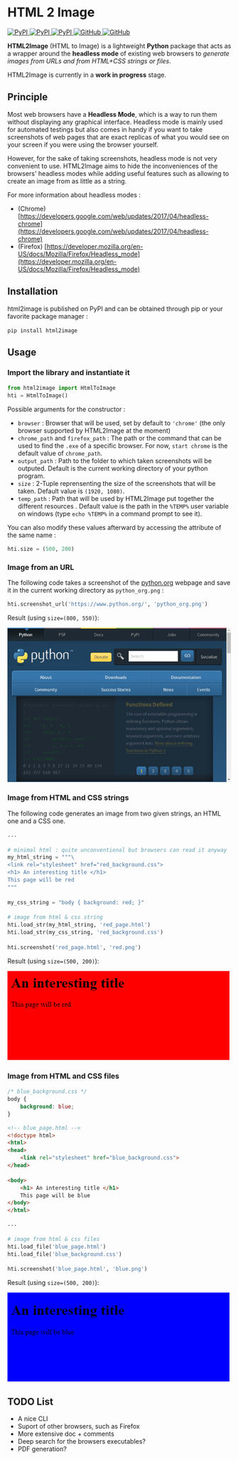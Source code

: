 # HTML 2 Image
[
![PyPI](https://img.shields.io/pypi/v/html2image.svg)
![PyPI](https://img.shields.io/pypi/pyversions/html2image.svg)
![PyPI](https://img.shields.io/github/license/vgalin/html2image.svg)
](https://pypi.org/project/html2image/)
[
![GitHub](https://img.shields.io/github/v/release/vgalin/html2image?include_prereleases)
![GitHub](https://img.shields.io/github/languages/code-size/vgalin/html2image)
](https://github.com/vgalin/html2image)

**HTML2Image** (HTML to Image) is a lightweight **Python** package that acts as a wrapper around the **headless mode** of existing web browsers to *generate images from URLs and from HTML+CSS strings or files*.

HTML2Image is currently in a **work in progress** stage.

## Principle

Most web browsers have a **Headless Mode**, which is a way to run them without displaying any graphical interface. Headless mode is mainly used for automated testings but also comes in handy if you want to take screenshots of web pages that are exact replicas of what you would see on your screen if you were using the browser yourself.

However, for the sake of taking screenshots, headless mode is not very convenient to use. HTML2Image aims to hide the inconveniences of the browsers' headless modes while adding useful features such as allowing to create an image from as little as a string.

For more information about headless modes :
-   (Chrome) [https://developers.google.com/web/updates/2017/04/headless-chrome](https://developers.google.com/web/updates/2017/04/headless-chrome)
-   (Firefox) [https://developer.mozilla.org/en-US/docs/Mozilla/Firefox/Headless_mode](https://developer.mozilla.org/en-US/docs/Mozilla/Firefox/Headless_mode)

## Installation
html2image is published on PyPI and can be obtained through pip or your favorite package manager :

```pip install html2image```

## Usage

### Import the library and instantiate it
```python
from html2image import HtmlToImage
hti = HtmlToImage()
```

Possible arguments for the constructor :
-   `browser` :  Browser that will be used, set by default to `'chrome'` (the only browser supported by HTML2Image at the moment)
-   `chrome_path` and  `firefox_path` : The path or the command that can be used to find the `.exe` of a specific browser. For now, `start chrome` is the default value of `chrome_path`.
-   `output_path` : Path to the folder to which taken screenshots will be outputed. Default is the current working directory of your python program.
-   `size` : 2-Tuple reprensenting the size of the screenshots that will be taken. Default value is `(1920, 1080)`.
-   `temp_path` : Path that will be used by HTML2Image put together the different resources . Default value is the path in the `%TEMP%` user variable on windows (type `echo %TEMP%` in a command prompt to see it).

You can also modify these values afterward by accessing the attribute of the same name : 

``` python
hti.size = (500, 200)
```

### Image from an URL
The following code takes a screenshot of the [python.org](https://www.python.org/) webpage and save it in the current working directory as `python_org.png` :
```python
hti.screenshot_url('https://www.python.org/', 'python_org.png')
```

Result (using `size=(800, 550)`): 

![blue_screenshot](/readme_assets/python_org.png)

### Image from HTML and CSS strings

The following code generates an image from two given strings, an HTML one and a CSS one.  

```python 
...

# minimal html : quite unconventional but browsers can read it anyway
my_html_string = """\
<link rel="stylesheet" href="red_background.css">
<h1> An interesting title </h1>
This page will be red
"""

my_css_string = "body { background: red; }"

# image from html & css string
hti.load_str(my_html_string, 'red_page.html')
hti.load_str(my_css_string, 'red_background.css')

hti.screenshot('red_page.html', 'red.png')
```

Result (using `size=(500, 200)`): 

![blue_screenshot](/readme_assets/red.png)

### Image from HTML and CSS files

``` css
/* blue_background.css */
body {
    background: blue;
}
```

``` html
<!-- blue_page.html -->
<!doctype html>
<html>
<head>
    <link rel="stylesheet" href="blue_background.css">
</head>

<body>
    <h1> An interesting title </h1>
    This page will be blue
</body>
</html>
```

``` python
...

# image from html & css files
hti.load_file('blue_page.html')
hti.load_file('blue_background.css')

hti.screenshot('blue_page.html', 'blue.png')
```

Result (using `size=(500, 200)`): 

![blue_screenshot](/readme_assets/blue.png)

## TODO List
-   A nice CLI
-   Suport of other browsers, such as Firefox
-   More extensive doc + comments
-   Deep search for the browsers executables?
-   PDF generation?
